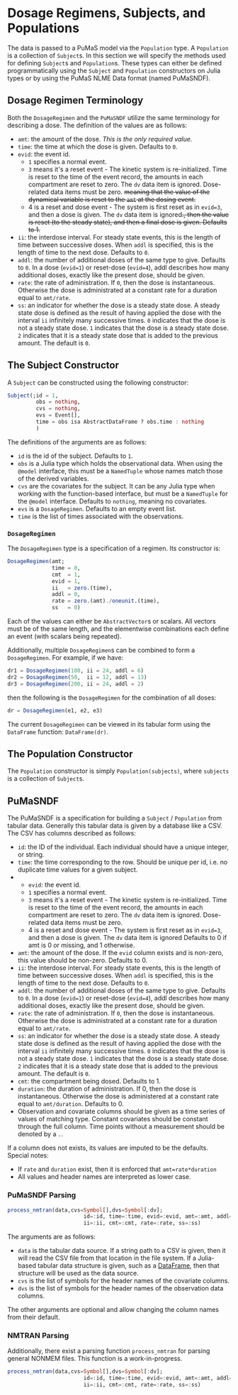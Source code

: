 # Dosage Regimens, Subjects, and Populations

The data is passed to a PuMaS model via the `Population` type. A `Population` is
a collection of `Subject`s. In this section we will specify the methods used
for defining `Subject`s and `Population`s. These types can either be defined
programmatically using the `Subject` and `Population` constructors on Julia types
or by using the PuMaS NLME Data format (named PuMaSNDF).

## Dosage Regimen Terminology

Both the `DosageRegimen` and the `PuMaSNDF` utilize the same terminology for
describing a dose. The definition of the values are as follows:

- `amt`: the amount of the dose. _This is the only required value_.
- `time`: the time at which the dose is given. Defaults to `0`.
- `evid`: the event id.
  - `1` specifies a normal event.
  - `3` means it's a reset event - The kinetic system is re-initialized.
  Time is reset to the time of the event record, the amounts in each compartment
  are reset to zero. The `dv` data item is ignored. Dose-related data items must be zero.
  ~~meaning that the value of the dynamical variable is reset to the `amt` at the
  dosing event.~~
  - 4 is a reset and dose event - The system is first reset as in `evid=3`,
  and then a dose is given. The `dv` data item is ignored~~., then the value is reset (to the steady state), and then
  a final dose is given. Defaults to 1.~~
- `ii`: the interdose interval. For steady state events, this is the length of
  time between successive doses. When `addl` is specified, this is the length
  of time to the next dose. Defaults to `0`.
- `addl`: the number of additional doses of the same type to give. Defaults to `0`. In a dose
(`evid=1`) or reset-dose (`evid=4`), addl describes how many additional doses,
exactly like the present dose, should be given.
- `rate`: the rate of administration. If `0`, then the dose is instantaneous.
  Otherwise the dose is administrated at a constant rate for a duration equal
  to `amt/rate`.
- `ss`: an indicator for whether the dose is a steady state dose. A steady state
  dose is defined as the result of having applied the dose with the interval `ii`
  infinitely many successive times. `0` indicates that the dose is not a steady
  state dose. `1` indicates that the dose is a steady state dose. `2` indicates that
  it is a steady state dose that is added to the previous amount. The default
  is `0`.

## The Subject Constructor

A `Subject` can be constructed using the following constructor:

```julia
Subject(;id = 1,
         obs = nothing,
         cvs = nothing,
         evs = Event[],
         time = obs isa AbstractDataFrame ? obs.time : nothing
         )
```

The definitions of the arguments are as follows:

- `id` is the id of the subject. Defaults to `1`.
- `obs` is a Julia type which holds the observational data. When using the
  `@model` interface, this must be a `NamedTuple` whose names match those
  of the derived variables.
- `cvs` are the covariates for the subject. It can be any Julia type when working
  with the function-based interface, but must be a `NamedTuple` for the `@model`
  interface. Defaults to `nothing`, meaning no covariates.
- `evs` is a `DosageRegimen`. Defaults to an empty event list.
- `time` is the list of times associated with the observations.

### `DosageRegimen`

The `DosageRegimen` type is a specification of a regimen. Its constructor is:

```julia
DosageRegimen(amt;
              time = 0,
              cmt  = 1,
              evid = 1,
              ii   = zero.(time),
              addl = 0,
              rate = zero.(amt)./oneunit.(time),
              ss   = 0)
```

Each of the values can either be `AbstractVector`s or scalars. All vectors must
be of the same length, and the elementwise combinations each define an event
(with scalars being repeated).

Additionally, multiple `DosageRegimen`s can be combined to form a `DosageRegimen`.
For example, if we have:

```julia
dr1 = DosageRegimen(100, ii = 24, addl = 6)
dr2 = DosageRegimen(50,  ii = 12, addl = 13)
dr3 = DosageRegimen(200, ii = 24, addl = 2)
```

then the following is the `DosageRegimen` for the combination of all doses:

```julia
dr = DosageRegimen(e1, e2, e3)
```

The current `DosageRegimen` can be viewed in its tabular form using the
`DataFrame` function: `DataFrame(dr)`.

## The Population Constructor

The `Population` constructor is simply `Population(subjects)`, where
`subjects` is a collection of `Subject`s.

## PuMaSNDF

The PuMaSNDF is a specification for building a `Subject` / `Population` from
tabular data. Generally this tabular data is given by a database like a CSV.
The CSV has columns described as follows:

- `id`: the ID of the individual. Each individual should have a unique integer,
  or string.
- `time`: the time corresponding to the row. Should be unique per id, i.e. no
  duplicate time values for a given subject.
- - `evid`: the event id.
  - `1` specifies a normal event.
  - `3` means it's a reset event - The kinetic system is re-initialized.
  Time is reset to the time of the event record, the amounts in each compartment
  are reset to zero. The `dv` data item is ignored. Dose-related data items must be zero.
  - 4 is a reset and dose event - The system is first reset as in `evid=3`,
  and then a dose is given. The `dv` data item is ignored
  Defaults to 0 if amt is 0 or missing, and 1 otherwise.
- `amt`: the amount of the dose. If the `evid` column exists and is non-zero,
  this value should be non-zero. Defaults to 0.
- `ii`: the interdose interval. For steady state events, this is the length of
    time between successive doses. When `addl` is specified, this is the length
    of time to the next dose. Defaults to `0`.
- `addl`: the number of additional doses of the same type to give. Defaults to `0`. In a dose
  (`evid=1`) or reset-dose (`evid=4`), addl describes how many additional doses,
  exactly like the present dose, should be given.
- `rate`: the rate of administration. If `0`, then the dose is instantaneous.
    Otherwise the dose is administrated at a constant rate for a duration equal
    to `amt/rate`.
- `ss`: an indicator for whether the dose is a steady state dose. A steady state
    dose is defined as the result of having applied the dose with the interval `ii`
    infinitely many successive times. `0` indicates that the dose is not a steady
    state dose. `1` indicates that the dose is a steady state dose. `2` indicates that
    it is a steady state dose that is added to the previous amount. The default
    is `0`.
- `cmt`: the compartment being dosed. Defaults to 1.
- `duration`: the duration of administration. If 0, then the dose is instantaneous.
  Otherwise the dose is administered at a constant rate equal to `amt/duration`.
  Defaults to 0.
- Observation and covariate columns should be given as a time series of values
  of matching type. Constant covariates should be constant through the full
  column. Time points without a measurement should be denoted by a `.`.

If a column does not exists, its values are imputed to be the defaults.
Special notes:

- If `rate` and `duration` exist, then it is enforced that `amt=rate*duration`
- All values and header names are interpreted as lower case.

### PuMaSNDF Parsing

```julia
process_nmtran(data,cvs=Symbol[],dvs=Symbol[:dv];
                        id=:id, time=:time, evid=:evid, amt=:amt, addl=:addl,
                        ii=:ii, cmt=:cmt, rate=:rate, ss=:ss)
```

The arguments are as follows:

- `data` is the tabular data source. If a string path to a CSV is given, then
  it will read the CSV file from that location in the file system. If a Julia-based
  tabular data structure is given, such as a
  [DataFrame](http://juliadata.github.io/DataFrames.jl/stable/), then that
  structure will be used as the data source.
- `cvs` is the list of symbols for the header names of the covariate columns.
- `dvs` is the list of symbols for the header names of the observation data columns.

The other arguments are optional and allow changing the column names from their
default.

### NMTRAN Parsing

Additionally, there exist a parsing function `process_nmtran` for parsing
general NONMEM files. This function is a work-in-progress.

```julia
process_nmtran(data,cvs=Symbol[],dvs=Symbol[:dv];
                        id=:id, time=:time, evid=:evid, amt=:amt, addl=:addl,
                        ii=:ii, cmt=:cmt, rate=:rate, ss=:ss)
```
